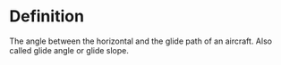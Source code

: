 # Definition

The angle between the horizontal and the glide path of an aircraft. Also
called glide angle or glide slope.
